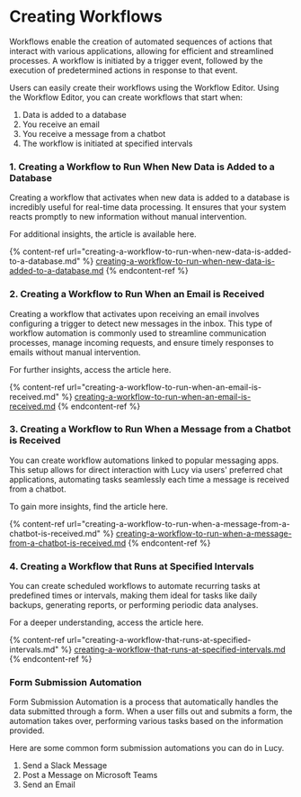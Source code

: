 # Creating Workflows

Workflows enable the creation of automated sequences of actions that interact with various applications, allowing for efficient and streamlined processes. A workflow is initiated by a trigger event, followed by the execution of predetermined actions in response to that event.

Users can easily create their workflows using the Workflow Editor. Using the Workflow Editor, you can create workflows that start when:

1. Data is added to a database
2. You receive an email
3. You receive a message from a chatbot
4. The workflow is initiated at specified intervals

### 1. Creating a Workflow to Run When New Data is Added to a Database

Creating a workflow that activates when new data is added to a database is incredibly useful for real-time data processing. It ensures that your system reacts promptly to new information without manual intervention.

For additional insights, the article is available here.

{% content-ref url="creating-a-workflow-to-run-when-new-data-is-added-to-a-database.md" %}
[creating-a-workflow-to-run-when-new-data-is-added-to-a-database.md](creating-a-workflow-to-run-when-new-data-is-added-to-a-database.md)
{% endcontent-ref %}

### 2. Creating a Workflow to Run When an Email is Received

Creating a workflow that activates upon receiving an email involves configuring a trigger to detect new messages in the inbox. This type of workflow automation is commonly used to streamline communication processes, manage incoming requests, and ensure timely responses to emails without manual intervention.

For further insights, access the article here.

{% content-ref url="creating-a-workflow-to-run-when-an-email-is-received.md" %}
[creating-a-workflow-to-run-when-an-email-is-received.md](creating-a-workflow-to-run-when-an-email-is-received.md)
{% endcontent-ref %}

### 3. Creating a Workflow to Run When a Message from a Chatbot is Received

You can create workflow automations linked to popular messaging apps. This setup allows for direct interaction with Lucy via users' preferred chat applications, automating tasks seamlessly each time a message is received from a chatbot.

To gain more insights, find the article here.

{% content-ref url="creating-a-workflow-to-run-when-a-message-from-a-chatbot-is-received.md" %}
[creating-a-workflow-to-run-when-a-message-from-a-chatbot-is-received.md](creating-a-workflow-to-run-when-a-message-from-a-chatbot-is-received.md)
{% endcontent-ref %}

### 4. Creating a Workflow that Runs at Specified Intervals

You can create scheduled workflows to automate recurring tasks at predefined times or intervals, making them ideal for tasks like daily backups, generating reports, or performing periodic data analyses.&#x20;

For a deeper understanding, access the article here.

{% content-ref url="creating-a-workflow-that-runs-at-specified-intervals.md" %}
[creating-a-workflow-that-runs-at-specified-intervals.md](creating-a-workflow-that-runs-at-specified-intervals.md)
{% endcontent-ref %}

### Form Submission Automation

Form Submission Automation is a process that automatically handles the data submitted through a form. When a user fills out and submits a form, the automation takes over, performing various tasks based on the information provided.

Here are some common form submission automations you can do in Lucy.

1. Send a Slack Message
2. Post a Message on Microsoft Teams&#x20;
3. Send an Email
